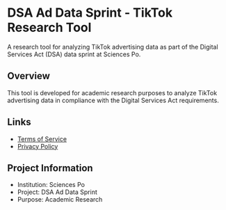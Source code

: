 # DSA Ad Data Sprint - TikTok Research Tool

A research tool for analyzing TikTok advertising data as part of the Digital Services Act (DSA) data sprint at Sciences Po.

## Overview
This tool is developed for academic research purposes to analyze TikTok advertising data in compliance with the Digital Services Act requirements.

## Links
- [Terms of Service](./terms.html)
- [Privacy Policy](./privacy.html)

## Project Information
- Institution: Sciences Po
- Project: DSA Ad Data Sprint
- Purpose: Academic Research
